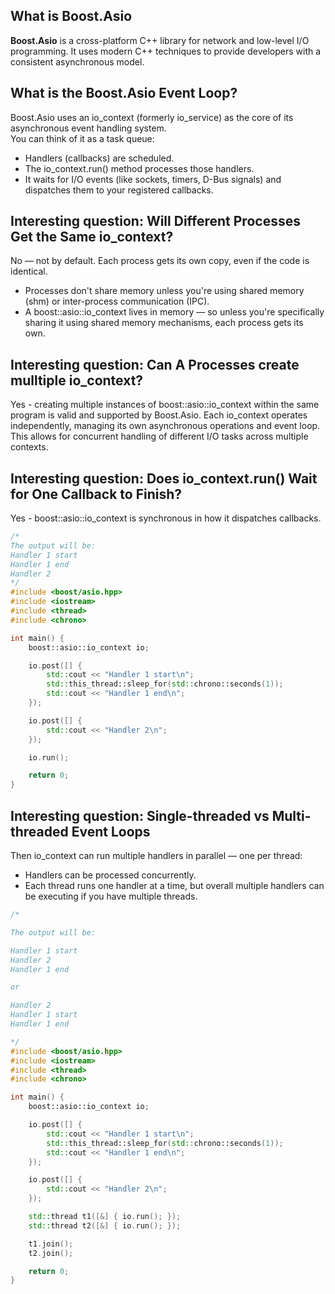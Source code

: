 ## What is Boost.Asio
**Boost.Asio** is a cross-platform C++ library for network and low-level I/O programming. It uses modern C++ techniques to provide developers with a consistent asynchronous model.

## What is the Boost.Asio Event Loop?
Boost.Asio uses an io_context (formerly io_service) as the core of its asynchronous event handling system.
\
You can think of it as a task queue:
- Handlers (callbacks) are scheduled.
- The io_context.run() method processes those handlers.
- It waits for I/O events (like sockets, timers, D-Bus signals) and dispatches them to your registered callbacks.

## Interesting question: Will Different Processes Get the Same io_context?
No — not by default. Each process gets its own copy, even if the code is identical.
- Processes don't share memory unless you're using shared memory (shm) or inter-process communication (IPC).
- A boost::asio::io_context lives in memory — so unless you're specifically sharing it using shared memory mechanisms, each process gets its own.

## Interesting question: Can A Processes create mulltiple io_context?
Yes - creating multiple instances of boost::asio::io_context within the same program is valid and supported by Boost.Asio. Each io_context operates independently, managing its own asynchronous operations and event loop. This allows for concurrent handling of different I/O tasks across multiple contexts.​

## Interesting question: Does io_context.run() Wait for One Callback to Finish?
Yes - boost::asio::io_context is synchronous in how it dispatches callbacks.
```C++
/*
The output will be:
Handler 1 start
Handler 1 end
Handler 2
*/
#include <boost/asio.hpp>
#include <iostream>
#include <thread>
#include <chrono>

int main() {
    boost::asio::io_context io;

    io.post([] {
        std::cout << "Handler 1 start\n";
        std::this_thread::sleep_for(std::chrono::seconds(1));
        std::cout << "Handler 1 end\n";
    });

    io.post([] {
        std::cout << "Handler 2\n";
    });

    io.run();

    return 0;
}
```

## Interesting question: Single-threaded vs Multi-threaded Event Loops
Then io_context can run multiple handlers in parallel — one per thread:
- Handlers can be processed concurrently.
- Each thread runs one handler at a time, but overall multiple handlers can be executing if you have multiple threads.
```C++
/*

The output will be:

Handler 1 start
Handler 2
Handler 1 end

or

Handler 2
Handler 1 start
Handler 1 end

*/
#include <boost/asio.hpp>
#include <iostream>
#include <thread>
#include <chrono>

int main() {
    boost::asio::io_context io;

    io.post([] {
        std::cout << "Handler 1 start\n";
        std::this_thread::sleep_for(std::chrono::seconds(1));
        std::cout << "Handler 1 end\n";
    });

    io.post([] {
        std::cout << "Handler 2\n";
    });

    std::thread t1([&] { io.run(); });
    std::thread t2([&] { io.run(); });

    t1.join();
    t2.join();

    return 0;
}
```
